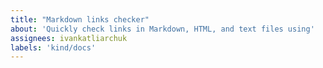 ```yaml
---
title: "Markdown links checker"
about: 'Quickly check links in Markdown, HTML, and text files using'
assignees: ivankatliarchuk
labels: 'kind/docs'
---
```

